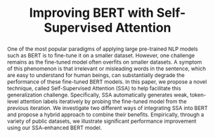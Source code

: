 ---
# Documentation: https://wowchemy.com/docs/managing-content/

title: "Improving BERT with Self-Supervised Attention"
authors: [Yiren Chen, XiaoYu Kou, Jiangang Bai, Yunhai Tong]
date:
doi: ""

# Schedule page publish date (NOT publication's date).
publishDate:

# Publication type.
# Legend: 0 = Uncategorized; 1 = Conference paper; 2 = Journal article;
# 3 = Preprint / Working Paper; 4 = Report; 5 = Book; 6 = Book section;
# 7 = Thesis; 8 = Patent
publication_types: ["1"]

# Publication name and optional abbreviated publication name.
publication: "In *IEEE Access*"
publication_short: "*IEEE Access, 2021*"

abstract: "One of the most popular paradigms of applying large pre-trained NLP models such as BERT is to fine-tune it on a smaller dataset. However, one challenge remains as the fine-tuned model often overfits on smaller datasets. A symptom of this phenomenon is that irrelevant or misleading words in the sentence, which are easy to understand for human beings, can substantially degrade the performance of these fine-tuned BERT models. In this paper, we propose a novel technique, called Self-Supervised Attention (SSA) to help facilitate this generalization challenge. Specifically, SSA automatically generates weak, token-level attention labels iteratively by probing the fine-tuned model from the previous iteration. We investigate two different ways of integrating SSA into BERT and propose a hybrid approach to combine their benefits. Empirically, through a variety of public datasets, we illustrate significant performance improvement using our SSA-enhanced BERT model."

# Summary. An optional shortened abstract.
summary: ""

tags: []
categories: []
featured: true

# Custom links (optional).
#   Uncomment and edit lines below to show custom links.
links:
- name: PDF
  url: https://arxiv.org/pdf/2004.03808.pdf
  icon_pack: fas
  icon: file-pdf

url_pdf: 
url_code: 
url_dataset:
url_poster:
url_project:
url_slides:
url_source: 
url_video:

# Featured image
# To use, add an image named `featured.jpg/png` to your page's folder. 
# Focal points: Smart, Center, TopLeft, Top, TopRight, Left, Right, BottomLeft, Bottom, BottomRight.
image:
  caption: ""
  focal_point: ""
  preview_only: false

# Associated Projects (optional).
#   Associate this publication with one or more of your projects.
#   Simply enter your project's folder or file name without extension.
#   E.g. `internal-project` references `content/project/internal-project/index.md`.
#   Otherwise, set `projects: []`.
projects: []

# Slides (optional).
#   Associate this publication with Markdown slides.
#   Simply enter your slide deck's filename without extension.
#   E.g. `slides: "example"` references `content/slides/example/index.md`.
#   Otherwise, set `slides: ""`.
slides: ""
---